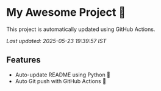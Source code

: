# My Awesome Project 🚀

This project is automatically updated using GitHub Actions.

_Last updated: 2025-05-23 19:39:57 IST_

## Features
- Auto-update README using Python 🐍
- Auto Git push with GitHub Actions 🤖
